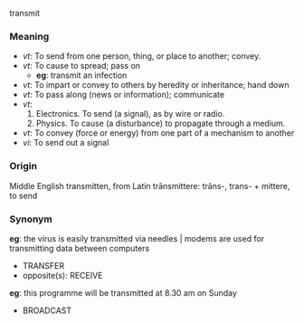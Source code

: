 transmit
### Meaning
+ _vt_: To send from one person, thing, or place to another; convey.
+ _vt_: To cause to spread; pass on
    + __eg__: transmit an infection
+ _vt_: To impart or convey to others by heredity or inheritance; hand down
+ _vt_: To pass along (news or information); communicate
+ _vt_:
   1. Electronics. To send (a signal), as by wire or radio.
   2. Physics. To cause (a disturbance) to propagate through a medium.
+ _vt_: To convey (force or energy) from one part of a mechanism to another
+ _vi_: To send out a signal

### Origin

Middle English transmitten, from Latin trānsmittere: trāns-, trans- + mittere, to send

### Synonym

__eg__: the virus is easily transmitted via needles | modems are used for transmitting data between computers

+ TRANSFER
+ opposite(s): RECEIVE

__eg__: this programme will be transmitted at 8.30 am on Sunday

+ BROADCAST


